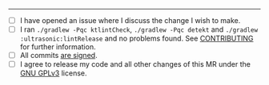 <!-- Please describe your changes here -->

----------------------------------------------------------------------------

- [ ] I have opened an issue where I discuss the change I wish to make.
- [ ] I ran `./gradlew -Pqc ktlintCheck`, `./gradlew -Pqc detekt` and
  `./gradlew :ultrasonic:lintRelease` and no problems found. See
  [CONTRIBUTING](CONTRIBUTING.md) for further information.
- [ ] All commits [are
  signed](https://docs.gitlab.com/ee/user/project/repository/gpg_signed_commits/).
- [ ] I agree to release my code and all other changes of this MR under the
  [GNU GPLv3](LICENSE) license.
